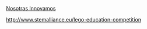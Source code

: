 [Nosotras Innovamos](https://www.catunescomujer.org/nosotrasinnovamos/index.html)

http://www.stemalliance.eu/lego-education-competition



